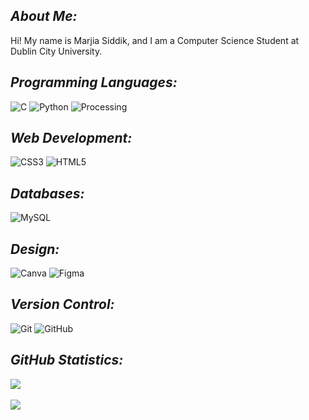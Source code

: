 ## <i>About Me:</i>
Hi! My name is Marjia Siddik, and I am a Computer Science Student at Dublin City University. <br>

## <i>Programming Languages:</i>
![C](https://img.shields.io/badge/C-00599C?style=for-the-badge&logo=c&logoColor=white)
![Python](https://img.shields.io/badge/python-3670A0?style=for-the-badge&logo=python&logoColor=ffdd54) 
![Processing](https://img.shields.io/badge/Processing-239120?style=for-the-badge&logo=openjdk&logoColor=white)

## <i>Web Development:</i>
![CSS3](https://img.shields.io/badge/css3-%231572B6.svg?style=for-the-badge&logo=css3&logoColor=white)
![HTML5](https://img.shields.io/badge/html5-%23E34F26.svg?style=for-the-badge&logo=html5&logoColor=white) 

## <i>Databases:</i>
![MySQL](https://img.shields.io/badge/MySQL-005C84?style=for-the-badge&logo=mysql&logoColor=white)

## <i>Design:</i>
![Canva](https://img.shields.io/badge/Canva-%2300C4CC.svg?&style=for-the-badge&logo=Canva&logoColor=white)
![Figma](https://img.shields.io/badge/Figma-F24E1E?style=for-the-badge&logo=figma&logoColor=white)

## <i>Version Control:</i>
![Git](https://img.shields.io/badge/GIT-E44C30?style=for-the-badge&logo=git&logoColor=white)
![GitHub](https://img.shields.io/badge/GitHub-100000?style=for-the-badge&logo=github&logoColor=white)

## <i>GitHub Statistics:</i>
![](https://github-readme-stats.vercel.app/api?username=marjiasdk&theme=maroongold)<br></br>
![](https://github-readme-streak-stats.herokuapp.com/?user=marjiasdk&theme=maroongold&hide_border=false)
